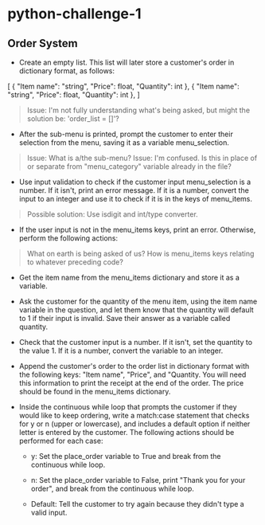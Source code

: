 # python-challenge-1

## Order System

* Create an empty list. This list will later store a customer's order in dictionary format, as follows:

[
  {
    "Item name": "string",
    "Price": float,
    "Quantity": int
  },
  {
    "Item name": "string",
    "Price": float,
    "Quantity": int
  },
]

> Issue: I'm not fully understanding what's being asked, but might the solution be: 'order_list = []'?

* After the sub-menu is printed, prompt the customer to enter their selection from the menu, saving it as a variable menu_selection.

> Issue: What is a/the sub-menu?
> Issue: I'm confused. Is this in place of or separate from "menu_category" variable already in the file?

* Use input validation to check if the customer input menu_selection is a number. If it isn't, print an error message. If it is a number, convert the input to an integer and use it to check if it is in the keys of menu_items.

> Possible solution: Use isdigit and int/type converter.

* If the user input is not in the menu_items keys, print an error. Otherwise, perform the following actions:

> What on earth is being asked of us? How is menu_items keys relating to whatever preceding code?

  * Get the item name from the menu_items dictionary and store it as a variable.

  * Ask the customer for the quantity of the menu item, using the item name variable in the question, and let them know that the quantity will default to 1 if their input is invalid. Save their answer as a variable called quantity.

  * Check that the customer input is a number. If it isn't, set the quantity to the value 1. If it is a number, convert the variable to an integer.

  * Append the customer's order to the order list in dictionary format with the following keys: "Item name", "Price", and "Quantity. You will need this information to print the receipt at the end of the order. The price should be found in the menu_items dictionary.

* Inside the continuous while loop that prompts the customer if they would like to keep ordering, write a match:case statement that checks for y or n (upper or lowercase), and includes a default option if neither letter is entered by the customer. The following actions should be performed for each case:

  * y: Set the place_order variable to True and break from the continuous while loop.

  * n: Set the place_order variable to False, print "Thank you for your order", and break from the continuous while loop.

  * Default: Tell the customer to try again because they didn't type a valid input.